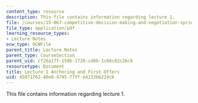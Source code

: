 ```yaml
---
content_type: resource
description: This file contains information regarding lecture 1.
file: /courses/15-067-competitive-decision-making-and-negotiation-spring-2011/4507176248e8479577ffe4233bb224c6_MIT15_067S11_intro.pdf
file_type: application/pdf
learning_resource_types:
- Lecture Notes
ocw_type: OCWFile
parent_title: Lecture Notes
parent_type: CourseSection
parent_uid: cf26a17f-150b-1720-cd8b-1c08c02c26c8
resourcetype: Document
title: Lecture 1 Anchoring and First Offers
uid: 45071762-48e8-4795-77ff-e4233bb224c6
---
```

This file contains information regarding lecture 1.

